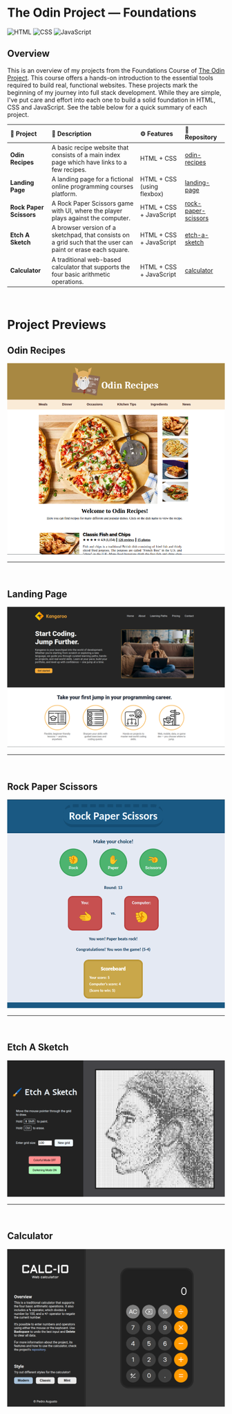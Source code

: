 # The Odin Project &mdash; Foundations

![HTML](https://img.shields.io/badge/HTML-E34F26?style=for-the-badge&logo=html5&logoColor=white)
![CSS](https://img.shields.io/badge/CSS-663399?style=for-the-badge&logo=css&logoColor=white)
![JavaScript](https://img.shields.io/badge/JavaScript-F7DF1E?style=for-the-badge&logo=javascript&logoColor=black)

## Overview

This is an overview of my projects from the Foundations Course of [The Odin Project](https://www.theodinproject.com/). This course offers a hands-on introduction to the essential tools required to build real, functional websites. These projects mark the beginning of my journey into full stack development. While they are simple, I've put care and effort into each one to build a solid foundation in HTML, CSS and JavaScript. See the table below for a quick summary of each project.

| 📝 __Project__ | 📕 __Description__ | ⚙️ __Features__ | 📁 __Repository__ |
| :------------- | :----------------- | :-------------- | :-------------------- |
| **Odin Recipes** | A basic recipe website that consists of a main index page which have links to a few recipes. | HTML + CSS | [odin-recipes](<https://github.com/PedroASB/odin-recipes>) |
| **Landing Page** | A landing page for a fictional online programming courses platform. | HTML + CSS (using flexbox) | [landing-page](<https://github.com/PedroASB/landing-page>) |
| **Rock Paper Scissors** | A Rock Paper Scissors game with UI, where the player plays against the computer. | HTML + CSS + JavaScript | [rock-paper-scissors](<https://github.com/PedroASB/rock-paper-scissors>) |
| **Etch A Sketch** | A browser version of a sketchpad, that consists on a grid such that the user can paint or erase each square. | HTML + CSS + JavaScript | [etch-a-sketch](<https://github.com/PedroASB/etch-a-sketch>) |
| **Calculator** | A traditional web-based calculator that supports the four basic arithmetic operations. | HTML + CSS + JavaScript | [calculator](<https://github.com/PedroASB/calculator>) |

<br>

# Project Previews

## Odin Recipes
![Odin Recipes Screenshot](<./screenshots/odin-recipes-screenshot.png>)

---
<br>

## Landing Page
![Landing Page Screenshot](<./screenshots/landing-page-screenshot.png>)

---
<br>

## Rock Paper Scissors
![Rock Paper Scissors Screenshot](<./screenshots/rock-paper-scissors-screenshot.png>)

---
<br>

## Etch A Sketch
![Etch A Sketch Screenshot](<./screenshots/etch-a-sketch-screenshot.png>)

---
<br>

## Calculator
![Calculator Screenshot](<./screenshots/calculator-screenshot.png>)
